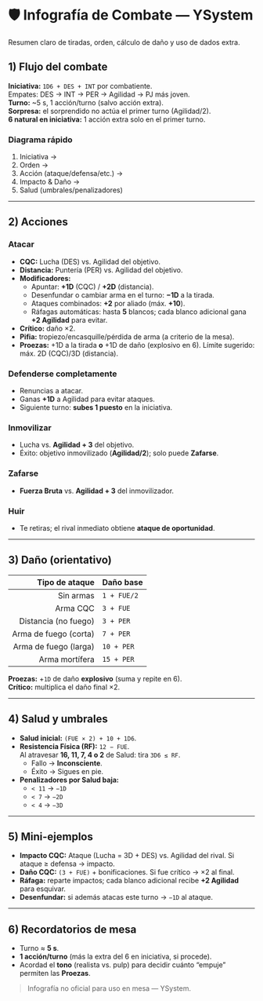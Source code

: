 # 🛡️ Infografía de Combate — YSystem

Resumen claro de tiradas, orden, cálculo de daño y uso de dados extra.

## 1) Flujo del combate
**Iniciativa:** `1D6 + DES + INT` por combatiente.  
Empates: DES → INT → PER → Agilidad → PJ más joven.  
**Turno:** ~5 s, 1 acción/turno (salvo acción extra).  
**Sorpresa:** el sorprendido no actúa el primer turno (Agilidad/2).  
**6 natural en iniciativa:** 1 acción extra solo en el primer turno.

### Diagrama rápido
1. Iniciativa →  
2. Orden →  
3. Acción (ataque/defensa/etc.) →  
4. Impacto & Daño →  
5. Salud (umbrales/penalizadores)

---

## 2) Acciones
### Atacar
- **CQC:** Lucha (DES) vs. Agilidad del objetivo.  
- **Distancia:** Puntería (PER) vs. Agilidad del objetivo.
- **Modificadores:**
  - Apuntar: **+1D** (CQC) / **+2D** (distancia).
  - Desenfundar o cambiar arma en el turno: **−1D** a la tirada.
  - Ataques combinados: **+2** por aliado (máx. **+10**).
  - Ráfagas automáticas: hasta **5** blancos; cada blanco adicional gana **+2 Agilidad** para evitar.
- **Crítico:** daño ×2.  
- **Pifia:** tropiezo/encasquille/pérdida de arma (a criterio de la mesa).
- **Proezas:** +1D a la tirada **o** +1D de daño (explosivo en 6). Límite sugerido: máx. 2D (CQC)/3D (distancia).

### Defenderse completamente
- Renuncias a atacar.
- Ganas **+1D** a Agilidad para evitar ataques.
- Siguiente turno: **subes 1 puesto** en la iniciativa.

### Inmovilizar
- Lucha vs. **Agilidad + 3** del objetivo.  
- Éxito: objetivo inmovilizado (**Agilidad/2**); solo puede **Zafarse**.

### Zafarse
- **Fuerza Bruta** vs. **Agilidad + 3** del inmovilizador.

### Huir
- Te retiras; el rival inmediato obtiene **ataque de oportunidad**.

---

## 3) Daño (orientativo)
| Tipo de ataque             | Daño base  |
|---------------------------:|:-----------|
| Sin armas                  | `1 + FUE/2` |
| Arma CQC                   | `3 + FUE`  |
| Distancia (no fuego)       | `3 + PER`  |
| Arma de fuego (corta)      | `7 + PER`  |
| Arma de fuego (larga)      | `10 + PER` |
| Arma mortífera             | `15 + PER` |

**Proezas:** +`1D` de daño **explosivo** (suma y repite en 6).  
**Crítico:** multiplica el daño final ×2.

---

## 4) Salud y umbrales
- **Salud inicial:** `(FUE × 2) + 10 + 1D6`.
- **Resistencia Física (RF):** `12 − FUE`.  
  Al atravesar **16, 11, 7, 4 o 2** de Salud: tira `3D6 ≤ RF`.
  - Fallo → **Inconsciente**.
  - Éxito → Sigues en pie.
- **Penalizadores por Salud baja:**
  - `< 11` → `−1D`
  - `< 7`  → `−2D`
  - `< 4`  → `−3D`

---

## 5) Mini-ejemplos
- **Impacto CQC:** Ataque (Lucha = 3D + DES) vs. Agilidad del rival. Si ataque ≥ defensa → impacto.  
- **Daño CQC:** `(3 + FUE)` + bonificaciones. Si fue crítico → ×2 al final.  
- **Ráfaga:** reparte impactos; cada blanco adicional recibe **+2 Agilidad** para esquivar.  
- **Desenfundar:** si además atacas este turno → `−1D` al ataque.

---

## 6) Recordatorios de mesa
- Turno ≈ **5 s**.  
- **1 acción/turno** (más la extra del 6 en iniciativa, si procede).
- Acordad el **tono** (realista vs. pulp) para decidir cuánto “empuje” permiten las **Proezas**.

> Infografía no oficial para uso en mesa — YSystem.
